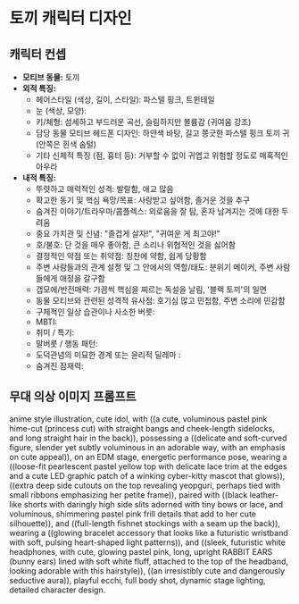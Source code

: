 # 토끼 캐릭터 디자인

## 캐릭터 컨셉

- **모티브 동물:** 토끼
- **외적 특징:**
  - 헤어스타일 (색상, 길이, 스타일): 파스텔 핑크, 트윈테일
  - 눈 (색상, 모양):
  - 키/체형: 섬세하고 부드러운 곡선, 슬림하지만 볼륨감 (귀여움 강조)
  - 담당 동물 모티브 헤드폰 디자인: 하얀색 바탕, 길고 쫑긋한 파스텔 핑크 토끼 귀 (안쪽은 흰색 솜털)
  - 기타 신체적 특징 (점, 흉터 등): 거부할 수 없이 귀엽고 위험할 정도로 매혹적인 아우라
- **내적 특징:**
  - 뚜렷하고 매력적인 성격: 발랄함, 애교 많음
  - 확고한 동기 및 핵심 욕망/목표: 사랑받고 싶어함, 즐거운 것을 추구
  - 숨겨진 이야기/트라우마/콤플렉스: 외로움을 잘 탐, 혼자 남겨지는 것에 대한 두려움
  - 중요 가치관 및 신념: "즐겁게 살자!", "귀여운 게 최고야!"
  - 호/불호: 단 것을 매우 좋아함, 큰 소리나 위협적인 것을 싫어함
  - 결정적인 약점 또는 취약점: 칭찬에 약함, 쉽게 당황함
  - 주변 사람들과의 관계 설정 및 그 안에서의 역할/태도: 분위기 메이커, 주변 사람들에게 애정을 갈구함
  - 갭모에/반전매력: 가끔씩 핵심을 찌르는 독설을 날림, '블랙 토끼'의 일면
  - 동물 모티브와 관련된 성격적 유사점: 호기심 많고 민첩함, 주변 소리에 민감함
  - 구체적인 일상 습관이나 사소한 버릇:
  - MBTI:
  - 취미 / 특기:
  - 말버릇 / 행동 패턴:
  - 도덕관념의 미묘한 경계 또는 윤리적 딜레마 :
  - 숨겨진 잠재력:

## 무대 의상 이미지 프롬프트

anime style illustration, cute idol, with ((a cute, voluminous pastel pink hime-cut (princess cut) with straight bangs and cheek-length sidelocks, and long straight hair in the back)), possessing a ((delicate and soft-curved figure, slender yet subtly voluminous in an adorable way, with an emphasis on cute appeal)), on an EDM stage, energetic performance pose, wearing a ((loose-fit pearlescent pastel yellow top with delicate lace trim at the edges and a cute LED graphic patch of a winking cyber-kitty mascot that glows)), ((extra deep side cutouts on the top revealing yeopguri, perhaps tied with small ribbons emphasizing her petite frame)), paired with ((black leather-like shorts with daringly high side slits adorned with tiny bows or lace, and voluminous, shimmering pastel pink frill details that add to her cute silhouette)), and ((full-length fishnet stockings with a seam up the back)), wearing a ((glowing bracelet accessory that looks like a futuristic wristband with soft, pulsing heart-shaped light patterns)), and ((sleek, futuristic white headphones, with cute, glowing pastel pink, long, upright RABBIT EARS (bunny ears) lined with soft white fluff, attached to the top of the headband, looking adorable with this hairstyle)), ((an irresistibly cute and dangerously seductive aura)), playful ecchi, full body shot, dynamic stage lighting, detailed character design.
